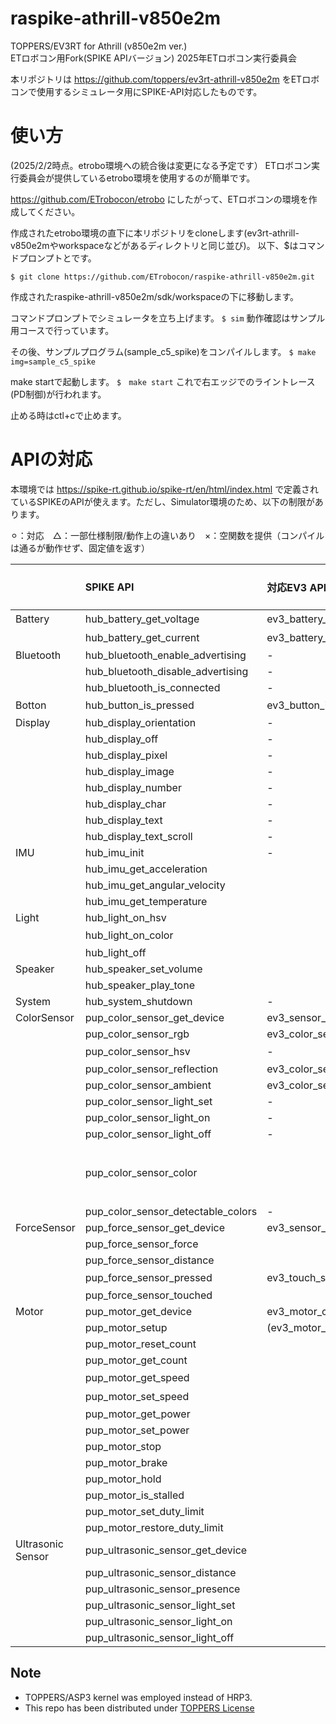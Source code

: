 # raspike-athrill-v850e2m

TOPPERS/EV3RT for Athrill (v850e2m ver.)  
ETロボコン用Fork(SPIKE APIバージョン)
2025年ETロボコン実行委員会

本リポジトリは
https://github.com/toppers/ev3rt-athrill-v850e2m
をETロボコンで使用するシミュレータ用にSPIKE-API対応したものです。

# 使い方
(2025/2/2時点。etrobo環境への統合後は変更になる予定です）
ETロボコン実行委員会が提供しているetrobo環境を使用するのが簡単です。

https://github.com/ETrobocon/etrobo
にしたがって、ETロボコンの環境を作成してください。

作成されたetrobo環境の直下に本リポジトリをcloneします(ev3rt-athrill-v850e2mやworkspaceなどがあるディレクトリと同じ並び)。
以下、$はコマンドプロンプトとです。

```$ git clone https://github.com/ETrobocon/raspike-athrill-v850e2m.git```

作成されたraspike-athrill-v850e2m/sdk/workspaceの下に移動します。

コマンドプロンプトでシミュレータを立ち上げます。
```$ sim```
動作確認はサンプル用コースで行っています。

その後、サンプルプログラム(sample_c5_spike)をコンパイルします。
```$ make img=sample_c5_spike```

make startで起動します。
```$　make start```
これで右エッジでのライントレース(PD制御)が行われます。

止める時はctl+cで止めます。

# APIの対応
本環境では
https://spike-rt.github.io/spike-rt/en/html/index.html
で定義されているSPIKEのAPIが使えます。ただし、Simulator環境のため、以下の制限があります。

⚪︎：対応　△：一部仕様制限/動作上の違いあり　×：空関数を提供（コンパイルは通るが動作せず、固定値を返す）

| |SPIKE API|対応EV3 API|EV3 Sim対応|Simulator制限|
|:----|:----|:----|:----|:----|
|Battery|hub_battery_get_voltage |ev3_battery_voltage_mV|×|固定値を返す|
| |hub_battery_get_current|ev3_battery_current_mA|×|固定値を返す|
|Bluetooth|hub_bluetooth_enable_advertising|-| | |
| |hub_bluetooth_disable_advertising|-| | |
| |hub_bluetooth_is_connected|-| | |
|Botton|hub_button_is_pressed|ev3_button_is_pressed|○|SPIKEの対応しているものだけ対応|
|Display|hub_display_orientation|-|×| |
| |hub_display_off|-|×| |
| |hub_display_pixel |-|×| |
| |hub_display_image|-|×| |
| |hub_display_number |-|×| |
| |hub_display_char |-|×| |
| |hub_display_text |-|×| |
| |hub_display_text_scroll|-|×| |
|IMU|hub_imu_init|-|○| |
| |hub_imu_get_acceleration| |○| |
| |hub_imu_get_angular_velocity| |○| |
| |hub_imu_get_temperature| |×| |
|Light|hub_light_on_hsv| |×| |
| |hub_light_on_color| |×|右の値のみ設定可能|
| |hub_light_off| |×| |
|Speaker|hub_speaker_set_volume| |×| |
| |hub_speaker_play_tone| |×| |
|System|hub_system_shutdown|-|×| |
|ColorSensor|pup_color_sensor_get_device|ev3_sensor_config|○| |
| |pup_color_sensor_rgb|ev3_color_sensor_get_rgb_raw|○| |
| |pup_color_sensor_hsv|-|△|surfaceの値は無視される|
| |pup_color_sensor_reflection|ev3_color_sensor_get_reflect|○| |
| |pup_color_sensor_ambient|ev3_color_sensor_get_ambient|○| |
| |pup_color_sensor_light_set |-|×| |
| |pup_color_sensor_light_on |-|×| |
| |pup_color_sensor_light_off|-|×| |
| |pup_color_sensor_color| |△|BLACK,BLUE,GREEN,YELLOW,RED,WHITE,BROWNだけサポート。Detectableには影響されない。surfaceの値は無視される。2025/2/2時点では未実装|
| |pup_color_sensor_detectable_colors|-|×| |
|ForceSensor|pup_force_sensor_get_device|ev3_sensor_config|○| |
| |pup_force_sensor_force | |×| |
| |pup_force_sensor_distance | |×| |
| |pup_force_sensor_pressed|ev3_touch_sensor_is_pressed|△|touchedと同じ動作。forceは無視される|
| |pup_force_sensor_touched| |○| |
|Motor|pup_motor_get_device |ev3_motor_config|○| |
| |pup_motor_setup|(ev3_motor_reset_counts)|○| |
| |pup_motor_reset_count | |○| |
| |pup_motor_get_count| |○| |
| |pup_motor_get_speed| |△|speedの維持はされず、get_powerと同じ挙動を行う|
| |pup_motor_set_speed | |△|speedの維持はされず、set_powerと同じ挙動を行う|
| |pup_motor_get_power | |○| |
| |pup_motor_set_power | |○| |
| |pup_motor_stop| |○| |
| |pup_motor_brake| |○| |
| |pup_motor_hold | |○| |
| |pup_motor_is_stalled| |×| |
| |pup_motor_set_duty_limit| |×| |
| |pup_motor_restore_duty_limit | |×| |
|Ultrasonic Sensor|pup_ultrasonic_sensor_get_device| |○| |
| |pup_ultrasonic_sensor_distance| |○| |
| |pup_ultrasonic_sensor_presence| |×| |
| |pup_ultrasonic_sensor_light_set | |×| |
| |pup_ultrasonic_sensor_light_on| |×| |
| |pup_ultrasonic_sensor_light_off| |×| |




## Note

- TOPPERS/ASP3 kernel was employed instead of HRP3.
- This repo has been distributed under [TOPPERS License](http://toppers.jp/en/license.html)



